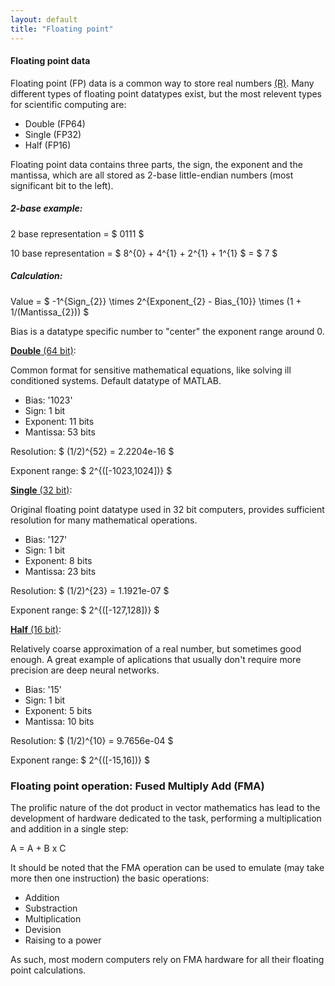 ```yaml
---
layout: default
title: "Floating point"
--- 
```


#### Floating point data

Floating point (FP) data is a common way to store real numbers [(R)](https://en.wikipedia.org/wiki/Real_number). Many different types of floating point datatypes exist, but the most relevent types for scientific computing are:

 - Double (FP64)
 - Single (FP32)
 - Half (FP16)

 Floating point data contains three parts, the sign, the exponent and the mantissa, which are all stored as 2-base little-endian numbers (most significant bit to the left).

##### 2-base example:

2 base representation = $ 0111 $

10 base representation = $ 8^{0} + 4^{1} + 2^{1} + 1^{1} $ = $ 7 $

##### Calculation:

Value = $ -1^{Sign_{2}} \times 2^{Exponent_{2} - Bias_{10}} \times (1 + 1/(Mantissa_{2})) $

Bias is a datatype specific number to "center" the exponent range around 0.

[**Double** (64 bit)](https://en.wikipedia.org/wiki/Double-precision_floating-point_format):

Common format for sensitive mathematical equations, like solving ill conditioned systems. Default datatype of MATLAB.

 - Bias: '1023'
 - Sign: 1 bit
 - Exponent: 11 bits
 - Mantissa: 53 bits

Resolution: $ (1/2)^{52} = 2.2204e-16 $

Exponent range: $ 2^{([-1023,1024])} $

[**Single** (32 bit)](https://en.wikipedia.org/wiki/Single-precision_floating-point_format):

Original floating point datatype used in 32 bit computers, provides sufficient resolution for many mathematical operations.

 - Bias: '127'
 - Sign: 1 bit
 - Exponent: 8 bits
 - Mantissa: 23 bits

Resolution: $ (1/2)^{23} = 1.1921e-07 $

Exponent range: $ 2^{([-127,128])} $

[**Half** (16 bit)](https://en.wikipedia.org/wiki/Half-precision_floating-point_format):

Relatively coarse approximation of a real number, but sometimes good enough. A great example of aplications that usually don't require more precision are  deep neural networks.

 - Bias: '15'
 - Sign: 1 bit
 - Exponent: 5 bits
 - Mantissa: 10 bits

Resolution: $ (1/2)^{10} = 9.7656e-04 $

Exponent range: $ 2^{([-15,16])} $

### Floating point operation: Fused Multiply Add (FMA)

The prolific nature of the dot product in vector mathematics has lead to the development of hardware dedicated to the task, performing a multiplication and addition in a single step:

A = A + B x C

It should be noted that the FMA operation can be used to emulate (may take more then one instruction) the basic operations:

 - Addition
 - Substraction
 - Multiplication
 - Devision
 - Raising to a power

As such, most modern computers rely on FMA hardware for all their floating point calculations.